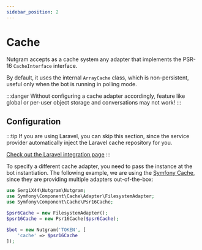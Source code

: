 ```yaml
---
sidebar_position: 2
---
```


# Cache

Nutgram accepts as a cache system any adapter that implements the PSR-16 `CacheInterface` interface.

By default, it uses the internal `ArrayCache` class, which is non-persistent, useful only when the bot is running in
polling mode.

:::danger
Without configuring a cache adapter accordingly, feature like global or per-user object storage and conversations may not work!
:::

## Configuration

:::tip
If you are using Laravel, you can skip this section, since the service provider automatically inject the Laravel cache repository for you.

[Check out the Laravel integration page](laravel.md)
:::

To specify a different cache adapter, you need to pass the instance at the bot instantiation. The following example, we
are using the [Symfony Cache](https://symfony.com/doc/current/components/cache.html), since they are providing multiple
adapters out-of-the-box:

```php
use SergiX44\Nutgram\Nutgram;
use Symfony\Component\Cache\Adapter\FilesystemAdapter;
use Symfony\Component\Cache\Psr16Cache;

$psr6Cache = new FilesystemAdapter();
$psr16Cache = new Psr16Cache($psr6Cache);

$bot = new Nutgram('TOKEN', [
    'cache' => $psr16Cache
]);
```